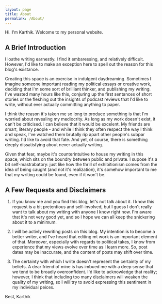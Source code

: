 ```yaml
---
layout: page
title: About
permalink: /About/
---
```


Hi. I'm Karthik. Welcome to my personal website. 

## A Brief Introduction 
I loathe writing earnestly. I find it embaressing, and relatively difficult. However, I'd like to make an exception here to spell out the reason for this blog's existance. 

Creating this space is an exercise in indulgent daydreaming. Sometimes I imagine someone important reading my political essays or creative work, deciding that I'm some sort of brilliant thinker, and publishing my writing. I've wasted many hours like this, conjuring up the first sentances of short stories or the fleshing out the insights of podcast reviews that I'd like to write, without ever actually committing anything to paper. 

I think the reason it's taken me so long to produce something is that I'm worried about revealing my mediocrity. As long as my work doesn't exist, it can't be criticised. I can believe that it would be excelent. My friends are smart, literary people - and while I think they often respect the way I think and speak, I've watched them brutally rip apart other people's subpar writing. I'd like to avoid that fate. And yet, of course, there is something deeply dissatisfying about never actually writing. 

Given that fear, maybe it's counterintuitive to house my writing in this space, which sits on the boundry between public and private. I supose it's a bit self-mastrabatory: just like how the thrill of exhibitionism comes from the idea of being caught (and not it's realization), it's somehow important to me that my writing could be found, even if it won't be. 

## A Few Requests and Disclaimers 
1. If you know me and you find this blog, let's not talk about it. I know this request is a bit pretentious and self-involved, but I guess I don't really want to talk about my writing with anyone I know right now. I'm aware that it's not very good yet, and so I hope we can all keep the snickering about it to a minimum. 

2. I will be activly rewriting posts on this blog. My intention is to become a better writer, and I've heard that editing mt work is an important element of that. Moreover, especially with regards to political takes, I know from experience that my views evolve over time as I learn more. So, post dates may be inaccurate, and the content of posts may shift over time. 

3. The certainty with which I write doesn't represent the certainty of my beliefs. A dear friend of mine is has imbued me with a deep sense that we tend to be broadly overconfident. I'd like to acknowledge that reality; however, I think that including too many disclaimers will weaken the quality of my writing, so I will try to avoid expressing this sentiment in my individual peices. 

Best, 
Karthik 

